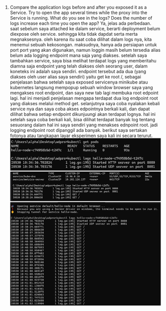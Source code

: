 1. Compare the application logs before and after you exposed it as a Service. Try to open the app several times while the proxy into the Service is running. What do you see in the logs? Does the number of logs increase each time you open the app?
Ya, jelas ada perbedaan. saat sebelum saya attached ke dalam service, berarti deployment belum diexpose oleh service. sehingga kita tidak dapdat serta merta megnaksesnya. oleh karena itu saat coba dilihat dalam logs nya, kita menemui sebuah kekosongan. maksudnya, hanya ada persiapan untuk port port yang akan digunakan, namun loggin masih belum tersedia alias belum ada logging endpoint mana saja yang diakses. setelah saya tambahkan service, saya bisa melihat terdapat logs yang memberitahu diamna saja endpoint yang telah diakses oleh seorang user, dalam koneteks ini adalah saya sendiri. endpoint tersebut ada dua (yang diakses oleh user alias saya sendiri) yaitu get ke root /, sebagai penjelasan bahwa setelah saya exposed servicenya minikube atau kubernetes langsung mempopup sebuah window browser saya yang mengakses root endpoint, dan saya new tab lagi membuka root edpoint lagi. hal ini menjadi penjelasan mengapa terdapat dua log endpoint root yang diakses melalui method get. selanjutnya saya coba nyalakan kebali service nya dan saya coba akses edpointnya berkali kali, dan dapat dilihat bahwa setiap endpoint dikunjuungi akan terdapat lognya. hal ini setelah saya coba berkali kali, bisa dilihat terdapat banyak log tentang sesuorang dalam hal ini saya sendiri yang menakses ednpoint root. jadi logging endpoint root dipanggil ada banyak. berikut saya sertakan fotonya atau tangkapan layar eksperimen saya kali ini secara terurut.
![blm ada service atau blm diexpose](static/1.png)
![sudah ada service dan baru diakses dua kali](static/2.png)
![sudah ada service dan diakses berkali kali](static/3.png)